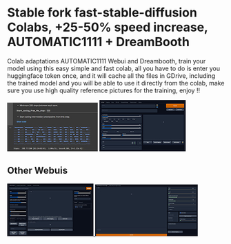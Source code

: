# Stable fork fast-stable-diffusion Colabs, +25-50% speed increase, AUTOMATIC1111 + DreamBooth
Colab adaptations AUTOMATIC1111 Webui and Dreambooth, train your model using this easy simple and fast colab, all you have to do is enter you huggingface token once, and it will cache all the files in GDrive, including the trained model and you will be able to use it directly from the colab, make sure you use high quality reference pictures for the training, enjoy !!
 
 
<a href="https://colab.research.google.com/github/devIndustrial/fast-stable-diffusion/blob/main/fast-DreamBooth.ipynb"><img src='https://github.com/devIndustrial/fast-stable-diffusion/raw/main/Dreambooth/4.jpg'></a> <a href="https://colab.research.google.com/github/devIndustrial/fast-stable-diffusion/blob/main/fast_stable_diffusion_AUTOMATIC1111.ipynb">
<img src='https://github.com/devIndustrial/fast-stable-diffusion/raw/main/Dreambooth/1.jpg'></a>


## Other Webuis 


<a href="https://colab.research.google.com/github/devIndustrial/fast-stable-diffusion/blob/main/fast_stable_diffusion_hlky.ipynb"><img src='https://github.com/devIndustrial/fast-stable-diffusion/raw/main/Dreambooth/2.jpg'> </a> <a href="https://colab.research.google.com/github/devIndustrial/fast-stable-diffusion/blob/main/fast_stable_diffusion_relaxed.ipynb"><img src='https://github.com/devIndustrial/fast-stable-diffusion/raw/main/Dreambooth/3.jpg'></a>
